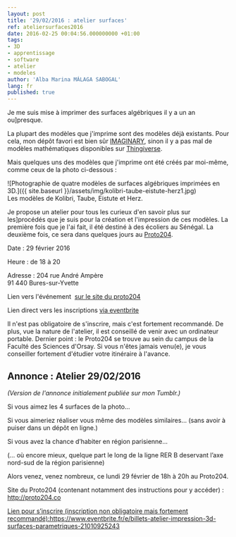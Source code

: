 ```yaml
---
layout: post
title: '29/02/2016 : atelier surfaces'
ref: ateliersurfaces2016
date: 2016-02-25 00:04:56.000000000 +01:00
tags:
- 3D
- apprentissage
- software
- atelier
- modeles
author: 'Alba Marina MÁLAGA SABOGAL'
lang: fr
published: true
---
```


Je me suis mise à imprimer des surfaces algébriques il y a un an ou]presque.

La plupart des modèles que j'imprime sont des modèles déjà existants.
Pour cela, mon dépôt favori est bien sûr [IMAGINARY](http://www.imaginary.org 'IMAGINARY.org'), sinon il y a pas mal de modèles mathématiques disponibles sur [Thingiverse](http://www.thingiverse.com 'Thingiverse').

Mais quelques uns des modèles que j'imprime ont été créés par moi-même, comme ceux de la photo ci-dessous :

![Photographie de quatre modèles de surfaces algébriques imprimées en 3D.]({{ site.baseurl }}/assets/img/kolibri-taube-eistute-herz1.jpg)  
Les modèles de Kolibri, Taube, Eistute et Herz.

Je propose un atelier pour tous les curieux d'en savoir plus sur les]procédés que je suis pour la création et l'impression de ces modèles. La première fois que je l'ai fait, il été destiné à des écoliers au Sénégal. La deuxième fois, ce sera dans quelques jours au [Proto204](http://proto204.co).

Date : 29 février 2016

Heure : de 18 à 20

Adresse : 204 rue André Ampère  
91 440 Bures-sur-Yvette

Lien vers l'événement  [sur le site du proto204](http://proto204.co/portfolio/atelier-impression-3d-surfaces-parametriques/photo-alba3d-math/)

Lien direct vers les inscriptions [via eventbrite](https://www.eventbrite.fr/e/billets-atelier-impression-3d-surfaces-parametriques-21010925243)

Il n'est pas obligatoire de s'inscrire, mais c'est fortement recommandé. De plus, vue la nature de l'atelier, il est conseillé de venir avec un ordinateur portable. Dernier point : le Proto204 se trouve au sein du campus de la Faculté des Sciences d'Orsay. Si vous n'êtes jamais venu(e), je vous conseiller fortement d'étudier votre itinéraire à l'avance.

Annonce : Atelier 29/02/2016
----------------------------

*(Version de l'annonce initialement publiée sur mon Tumblr.)*

Si vous aimez les 4 surfaces de la photo…

Si vous aimeriez réaliser vous même des modèles similaires… (sans avoir à puiser dans un dépôt en ligne.)

Si vous avez la chance d’habiter en région parisienne…

(… où encore mieux, quelque part le long de la ligne RER B deservant l’axe nord-sud de la région parisienne)

Alors venez, venez nombreux, ce lundi 29 février de 18h à 20h au  Proto204.

Site du Proto204 (contenant notamment des instructions pour y accéder) : <http://proto204.co>

[Lien pour s’inscrire (inscription non obligatoire mais fortement recommandé):](http://proto204.co)<https://www.eventbrite.fr/e/billets-atelier-impression-3d-surfaces-parametriques-21010925243>
